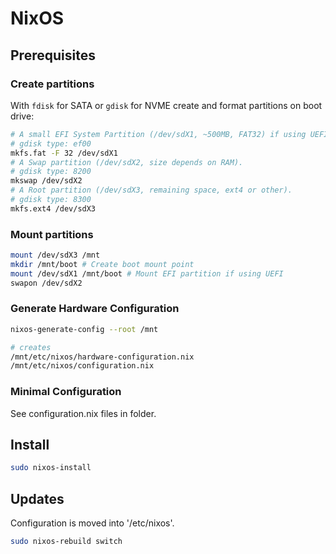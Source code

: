 # NixOS

## Prerequisites

### Create partitions

With `fdisk` for SATA or `gdisk` for NVME create and format partitions on boot drive:

```sh
# A small EFI System Partition (/dev/sdX1, ~500MB, FAT32) if using UEFI.
# gdisk type: ef00
mkfs.fat -F 32 /dev/sdX1
# A Swap partition (/dev/sdX2, size depends on RAM).
# gdisk type: 8200
mkswap /dev/sdX2
# A Root partition (/dev/sdX3, remaining space, ext4 or other).
# gdisk type: 8300
mkfs.ext4 /dev/sdX3
```

### Mount partitions

```sh
mount /dev/sdX3 /mnt
mkdir /mnt/boot # Create boot mount point
mount /dev/sdX1 /mnt/boot # Mount EFI partition if using UEFI
swapon /dev/sdX2
```

### Generate Hardware Configuration

```sh
nixos-generate-config --root /mnt

# creates
/mnt/etc/nixos/hardware-configuration.nix
/mnt/etc/nixos/configuration.nix
```

### Minimal Configuration

See configuration.nix files in folder.

## Install

```sh
sudo nixos-install
```

## Updates

Configuration is moved into '/etc/nixos'.

```sh
sudo nixos-rebuild switch
```
